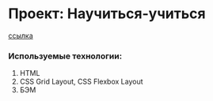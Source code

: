 # Проект: Научиться-учиться

[ссылка](https://aleksandrdronov.github.io/russian-travel/)

### Используемые технологии:
1. HTML
2. CSS Grid Layout, CSS Flexbox Layout
3. БЭМ

